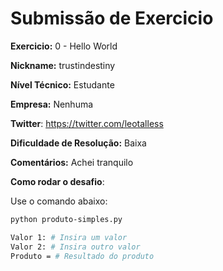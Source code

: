 # Submissão de Exercicio

**Exercicio:** 0 - Hello World

**Nickname:** trustindestiny

**Nível Técnico:** Estudante

**Empresa:** Nenhuma

**Twitter**: https://twitter.com/leotalless

**Dificuldade de Resolução:** Baixa

**Comentários:** Achei tranquilo

**Como rodar o desafio**: 

Use o comando abaixo: 
```bash
python produto-simples.py

Valor 1: # Insira um valor
Valor 2: # Insira outro valor
Produto = # Resultado do produto
```